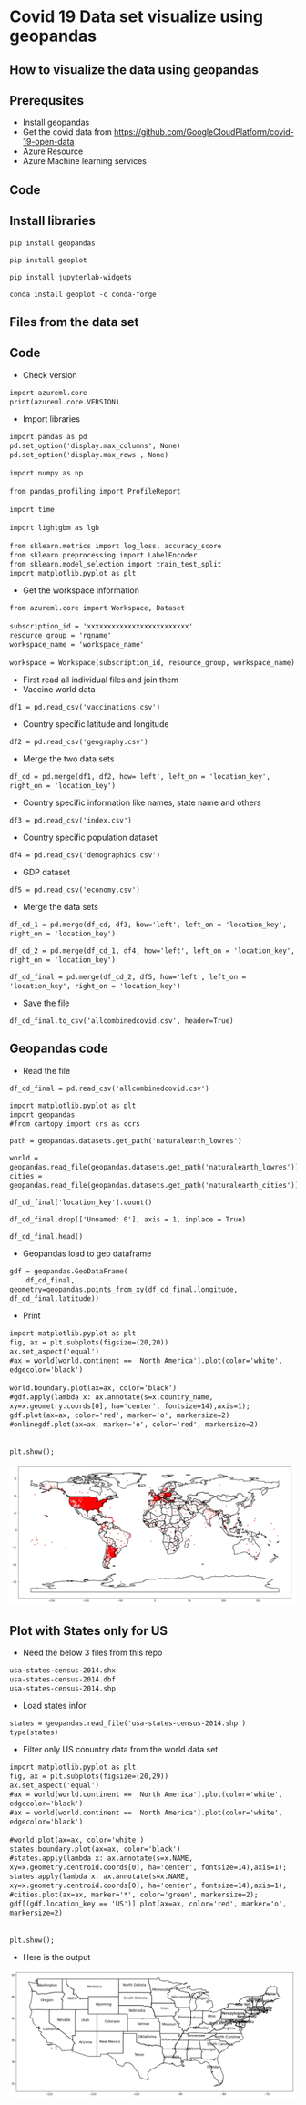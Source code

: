 # Covid 19 Data set visualize using geopandas

## How to visualize the data using geopandas

## Prerequsites

- Install geopandas
- Get the covid data from https://github.com/GoogleCloudPlatform/covid-19-open-data
- Azure Resource
- Azure Machine learning services

## Code

## Install libraries

```
pip install geopandas
```

```
pip install geoplot
```

```
pip install jupyterlab-widgets
```

```
conda install geoplot -c conda-forge
```

## Files from the data set


## Code

- Check version

```
import azureml.core
print(azureml.core.VERSION)
```

- Import libraries

```
import pandas as pd
pd.set_option('display.max_columns', None)
pd.set_option('display.max_rows', None)

import numpy as np

from pandas_profiling import ProfileReport

import time

import lightgbm as lgb

from sklearn.metrics import log_loss, accuracy_score
from sklearn.preprocessing import LabelEncoder
from sklearn.model_selection import train_test_split
import matplotlib.pyplot as plt
```

- Get the workspace information

```
from azureml.core import Workspace, Dataset

subscription_id = 'xxxxxxxxxxxxxxxxxxxxxxxxx'
resource_group = 'rgname'
workspace_name = 'workspace_name'

workspace = Workspace(subscription_id, resource_group, workspace_name)
```

- First read all individual files and join them
- Vaccine world data

```
df1 = pd.read_csv('vaccinations.csv')
```

- Country specific latitude and longitude

```
df2 = pd.read_csv('geography.csv')
```

- Merge the two data sets

```
df_cd = pd.merge(df1, df2, how='left', left_on = 'location_key', right_on = 'location_key')
```

- Country specific information like names, state name and others

```
df3 = pd.read_csv('index.csv')
```

- Country specific population dataset

```
df4 = pd.read_csv('demographics.csv')
```

- GDP dataset

```
df5 = pd.read_csv('economy.csv')
```

- Merge the data sets

```
df_cd_1 = pd.merge(df_cd, df3, how='left', left_on = 'location_key', right_on = 'location_key')
```

```
df_cd_2 = pd.merge(df_cd_1, df4, how='left', left_on = 'location_key', right_on = 'location_key')
```

```
df_cd_final = pd.merge(df_cd_2, df5, how='left', left_on = 'location_key', right_on = 'location_key')
```

- Save the file

```
df_cd_final.to_csv('allcombinedcovid.csv', header=True)
```

## Geopandas code

- Read the file

```
df_cd_final = pd.read_csv('allcombinedcovid.csv')
```

```
import matplotlib.pyplot as plt
import geopandas
#from cartopy import crs as ccrs
```

```
path = geopandas.datasets.get_path('naturalearth_lowres')
```

```
world = geopandas.read_file(geopandas.datasets.get_path('naturalearth_lowres'))
cities = geopandas.read_file(geopandas.datasets.get_path('naturalearth_cities'))
```

```
df_cd_final['location_key'].count()
```

```
df_cd_final.drop(['Unnamed: 0'], axis = 1, inplace = True)
```

```
df_cd_final.head()
```

- Geopandas load to geo dataframe

```
gdf = geopandas.GeoDataFrame(
    df_cd_final, geometry=geopandas.points_from_xy(df_cd_final.longitude, df_cd_final.latitude))
```

- Print

```
import matplotlib.pyplot as plt
fig, ax = plt.subplots(figsize=(20,20))
ax.set_aspect('equal')
#ax = world[world.continent == 'North America'].plot(color='white', edgecolor='black')

world.boundary.plot(ax=ax, color='black')
#gdf.apply(lambda x: ax.annotate(s=x.country_name, xy=x.geometry.coords[0], ha='center', fontsize=14),axis=1);
gdf.plot(ax=ax, color='red', marker='o', markersize=2)
#onlinegdf.plot(ax=ax, marker='o', color='red', markersize=2)


plt.show();
```

![Architecture](https://github.com/balakreshnan/Samples2022/blob/main/Covid/images/covid1.jpg "Architecture")

## Plot with States only for US

- Need the below 3 files from this repo

```
usa-states-census-2014.shx
usa-states-census-2014.dbf
usa-states-census-2014.shp
```

- Load states infor

```
states = geopandas.read_file('usa-states-census-2014.shp')
type(states)
```

- Filter only US conuntry data from the world data set

```
import matplotlib.pyplot as plt
fig, ax = plt.subplots(figsize=(20,29))
ax.set_aspect('equal')
#ax = world[world.continent == 'North America'].plot(color='white', edgecolor='black')
#ax = world[world.continent == 'North America'].plot(color='white', edgecolor='black')

#world.plot(ax=ax, color='white')
states.boundary.plot(ax=ax, color='black')
#states.apply(lambda x: ax.annotate(s=x.NAME, xy=x.geometry.centroid.coords[0], ha='center', fontsize=14),axis=1);
states.apply(lambda x: ax.annotate(s=x.NAME, xy=x.geometry.centroid.coords[0], ha='center', fontsize=14),axis=1);
#cities.plot(ax=ax, marker='*', color='green', markersize=2);
gdf[(gdf.location_key == 'US')].plot(ax=ax, color='red', marker='o', markersize=2)


plt.show();
```

- Here is the output

![Architecture](https://github.com/balakreshnan/Samples2022/blob/main/Covid/images/covid2.jpg "Architecture")